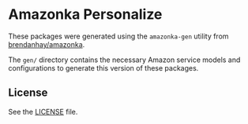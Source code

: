Amazonka Personalize
====================

These packages were generated using the `amazonka-gen` utility from [brendanhay/amazonka](https://github.com/brendanhay/amazonka).

The `gen/` directory contains the necessary Amazon service models and configurations to generate this version of these packages.

## License

See the [LICENSE](https://github.com/foxhound-systems/amazonka-personalize/blob/master/LICENSE) file.
